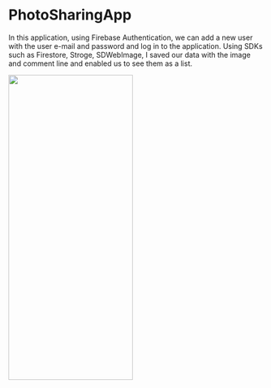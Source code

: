 # PhotoSharingApp

In this application, using Firebase Authentication, we can add a new user with the user e-mail and password and log in to the application. Using SDKs such as Firestore, Stroge, SDWebImage, I saved our data with the image and comment line and enabled us to see them as a list.

<img src=PhotoSharingApp.gif width=245 height=600 >
